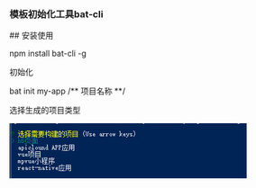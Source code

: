### 模板初始化工具bat-cli

\#\# 安装使用

npm install bat-cli -g

初始化

bat init my-app  /\*\* 项目名称 \*\*/

选择生成的项目类型

![](/assets/bat-int.png)



